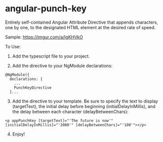 # angular-punch-key
Entirely self-contained Angular Attribute Directive that appends characters, one by one, to the designated HTML element at the desired rate of speed.

Sample: 
https://imgur.com/a/IgKHVkO

To Use:
1) Add the typescript file to your project.

2) Add the directive to your NgModule declarations:
```
@NgModule({
  declarations: [
    ...
    PunchKeyDirective
  ]...
```

3) Add the directive to your template. Be sure to specify the text to display (targetText), the initial delay before beginning (initialDelayInMillis), and the delay between each character (delayBetweenChars):
```
<p appPunchKey [targetText]="'The future is now'" [initialDelayInMillis]="'2000'" [delayBetweenChars]="'100'"></p> 
```
4) Enjoy! 
